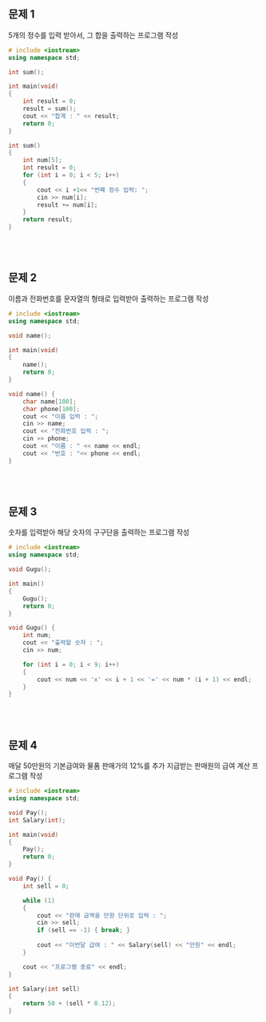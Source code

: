## 문제 1
5개의 정수를 입력 받아서, 그 합을 출력하는 프로그램 작성
```c++
# include <iostream>
using namespace std;

int sum();

int main(void)
{
	int result = 0;
	result = sum();
	cout << "합계 : " << result;
	return 0;
}

int sum()
{
	int num[5];
	int result = 0;
	for (int i = 0; i < 5; i++)
	{
		cout << i +1<< "번째 정수 입력: ";
		cin >> num[i];
		result += num[i];
	}
	return result;
}
```
<br/><br/>

## 문제 2
이름과 전화번호를 문자열의 형태로 입력받아 출력하는 프로그램 작성
```c++
# include <iostream>
using namespace std;

void name();

int main(void)
{
	name();
	return 0;
}

void name() {
	char name[100];
	char phone[100];
	cout << "이름 입력 : ";
	cin >> name;
	cout << "전화번호 입력 : ";
	cin >> phone;
	cout << "이름 : " << name << endl;
	cout << "번호 : "<< phone << endl;
}
```
<br/><br/>

## 문제 3
숫자를 입력받아 해당 숫자의 구구단을 출력하는 프로그램 작성
```c++
# include <iostream>
using namespace std;

void Gugu();

int main()
{
	Gugu();
	return 0;
}

void Gugu() {
	int num;
	cout << "출력할 숫자 : ";
	cin >> num;

	for (int i = 0; i < 9; i++)
	{
		cout << num << 'x' << i + 1 << '=' << num * (i + 1) << endl;
	}
}
```
<br/><br/>

## 문제 4
매달 50만원의 기본급여와 물품 판매가의 12%를 추가 지급받는 판매원의 급여 계산 프로그램 작성
```c++
# include <iostream>
using namespace std;

void Pay();
int Salary(int);

int main(void)
{
	Pay();
	return 0;
}

void Pay() {
	int sell = 0;

	while (1)
	{
		cout << "판매 금액을 만원 단위로 입력 : ";
		cin >> sell;		
		if (sell == -1) { break; }
		
		cout << "이번달 급여 : " << Salary(sell) << "만원" << endl;
	}

	cout << "프로그램 종료" << endl;
}

int Salary(int sell)
{
	return 50 + (sell * 0.12);
}
```